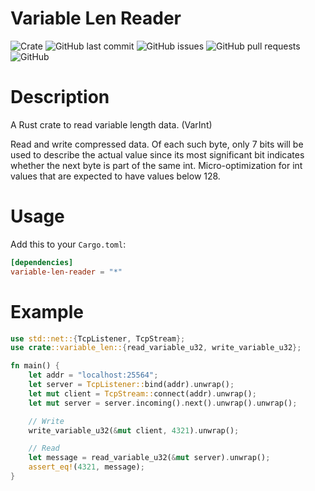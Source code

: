 # Variable Len Reader

![Crate](https://img.shields.io/crates/v/variable-len-reader.svg)
![GitHub last commit](https://img.shields.io/github/last-commit/xuxiaocheng0201/variable-len-reader)
![GitHub issues](https://img.shields.io/github/issues-raw/xuxiaocheng0201/variable-len-reader)
![GitHub pull requests](https://img.shields.io/github/issues-pr/xuxiaocheng0201/variable-len-reader)
![GitHub](https://img.shields.io/github/license/xuxiaocheng0201/variable-len-reader)


# Description

A Rust crate to read variable length data. (VarInt)

Read and write compressed data. Of each such byte, only 7 bits will be used to describe the actual value
since its most significant bit indicates whether the next byte is part of the same int.
Micro-optimization for int values that are expected to have values below 128.


# Usage

Add this to your `Cargo.toml`:

```toml
[dependencies]
variable-len-reader = "*"
```


# Example

```rust
use std::net::{TcpListener, TcpStream};
use crate::variable_len::{read_variable_u32, write_variable_u32};

fn main() {
    let addr = "localhost:25564";
    let server = TcpListener::bind(addr).unwrap();
    let mut client = TcpStream::connect(addr).unwrap();
    let mut server = server.incoming().next().unwrap().unwrap();

    // Write
    write_variable_u32(&mut client, 4321).unwrap();

    // Read
    let message = read_variable_u32(&mut server).unwrap();
    assert_eq!(4321, message);
}
```
